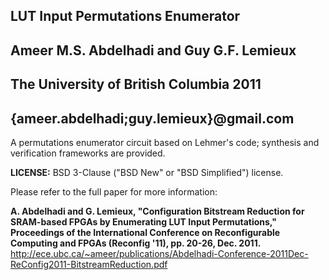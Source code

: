 ## LUT Input Permutations Enumerator ##
## Ameer M.S. Abdelhadi and Guy G.F. Lemieux ##
## The University of British Columbia 2011 ##
## {ameer.abdelhadi;guy.lemieux}@gmail.com ##

A permutations enumerator circuit based on Lehmer's code; synthesis and verification frameworks are provided.

**LICENSE:** BSD 3-Clause ("BSD New" or "BSD Simplified") license.

Please refer to the full paper for more information:

**A. Abdelhadi and G. Lemieux, "Configuration Bitstream Reduction for SRAM-based FPGAs by Enumerating LUT Input Permutations," Proceedings of the International Conference on Reconfigurable Computing and FPGAs (Reconfig '11), pp. 20-26, Dec. 2011.**
 http://ece.ubc.ca/~ameer/publications/Abdelhadi-Conference-2011Dec-ReConfig2011-BitstreamReduction.pdf


